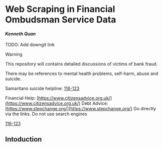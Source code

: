 Web Scraping in Financial Ombudsman Service Data
=============================

#### *Kenneth Quan*

TODO: Add downgit link

> [!WARNING]  
> This repository will contains detailed discussions of victims of bank fraud.
>
> There may be references to mental health problems, self-harm, abuse and suicide.
>
> Samaritans suicide helpline: [116-123](tel:116123)
>
> Financial Help: [https://www.citizensadvice.org.uk/](https://www.citizensadvice.org.uk/)
> Debt Advice: [https://www.stepchange.org/](https://www.stepchange.org/)
> Go directly via the links. Do not use search engines 



[116-123](tel:116123)
## Intoduction
